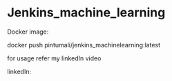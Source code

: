 # Jenkins_machine_learning

Docker image:

docker push pintumali/jenkins_machinelearning:latest

for usage refer my linkedIn video

linkedIn: 
